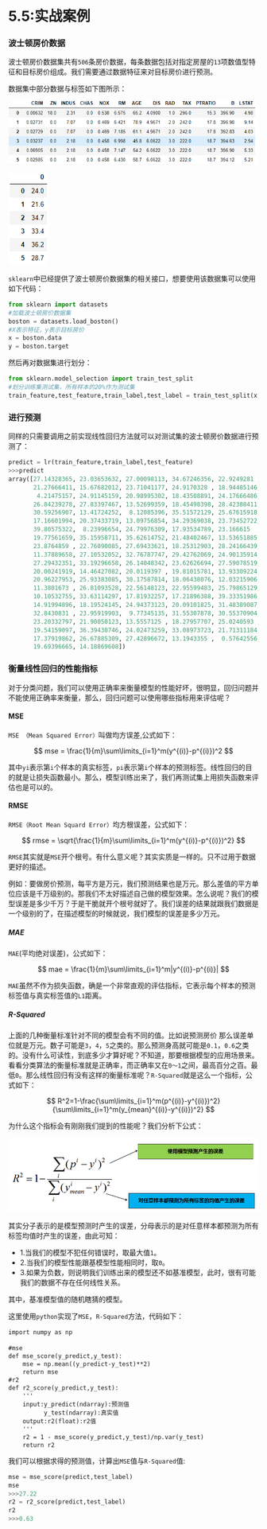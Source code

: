 # 5.5:实战案例

### 波士顿房价数据

波士顿房价数据集共有`506`条房价数据，每条数据包括对指定房屋的`13`项数值型特征和目标房价组成。我们需要通过数据特征来对目标房价进行预测。

数据集中部分数据与标签如下图所示：

![lr3](lr3.jpg)

![lr4](lr4.jpg)

`sklearn`中已经提供了波士顿房价数据集的相关接口，想要使用该数据集可以使用如下代码：

```python
from sklearn import datasets
#加载波士顿房价数据集
boston = datasets.load_boston()
#X表示特征，y表示目标房价
x = boston.data
y = boston.target
```

然后再对数据集进行划分：

```python
from sklearn.model_selection import train_test_split
#划分训练集测试集，所有样本的20%作为测试集
train_feature,test_feature,train_label,test_label = train_test_split(x,y,test_size=0.2,random_state=666)
```

### 进行预测

同样的只需要调用之前实现线性回归方法就可以对测试集的波士顿房价数据进行预测了：

```python
predict = lr(train_feature,train_label,test_feature)
>>>predict
array([27.14328365, 23.03653632, 27.00098113, 34.67246356, 22.9249281 ,
       21.27666411, 15.67682012, 23.71041177, 24.9170328 , 18.94485146,
        4.21475157, 24.91145159, 20.98995302, 18.43508891, 24.17666486,
       26.84239278, 27.83397467, 13.52699359, 18.45498398, 28.42388411,
       30.59256907, 13.41724252,  8.12085396, 35.51572129, 25.67615918,
       17.16601994, 20.37433719, 13.09756854, 34.29369038, 23.73452722,
       39.80575322,  8.23996654, 24.79976309, 17.93534789, 23.166615  ,
       19.77561659, 35.15958711, 35.62614752, 21.48402467, 13.53651885,
       23.8764859 , 22.76090085, 27.69433621, 18.25312903, 28.24166439,
       11.37889658, 27.10532052, 32.76787747, 29.42762069, 24.90135914,
       27.29432351, 33.19296658, 26.14048342, 23.62626694, 27.59078519,
       20.00241919, 14.46427082, 20.0119397 , 19.81015781, 13.93309224,
       20.96227953, 25.93383085, 30.17587814, 18.06438076, 12.03215906,
       11.3801673 , 26.81093528, 22.56148123, 22.95599483, 25.79865129,
       10.10532755, 33.63114297, 17.81932257, 17.21896388, 39.33351986,
       14.91994896, 18.19524145, 24.94373123, 20.09101825, 31.48389087,
       32.8430831 , 23.95919903,  9.77345135, 31.55307878, 30.55370904,
       23.20332797, 21.90050123, 13.5557125 , 18.27957707, 25.0240593 ,
       19.54159097, 36.39430746, 24.02473259, 33.08973723, 21.71311184,
       17.37919862, 26.67885309, 27.42896672, 13.1943355 ,  0.57642556,
       19.69396665, 14.18869608])
```

### 衡量线性回归的性能指标

对于分类问题，我们可以使用正确率来衡量模型的性能好坏，很明显，回归问题并不能使用正确率来衡量，那么，回归问题可以使用哪些指标用来评估呢？

#### MSE

`MSE （Mean Squared Error）`叫做均方误差,公式如下：

$$
mse = \frac{1}{m}\sum\limits_{i=1}^m(y^{(i)}-p^{(i)})^2
$$

其中`yi`表示第`i`个样本的真实标签，`pi`表示第`i`个样本的预测标签。线性回归的目的就是让损失函数最小。那么，模型训练出来了，我们再测试集上用损失函数来评估也是可以的。

#### RMSE

`RMSE（Root Mean Squard Error）`均方根误差，公式如下：

$$
rmse = \sqrt{\frac{1}{m}\sum\limits_{i=1}^m(y^{(i)}-p^{(i)})^2}
$$

`RMSE`其实就是`MSE`开个根号。有什么意义呢？其实实质是一样的。只不过用于数据更好的描述。

例如：要做房价预测，每平方是万元，我们预测结果也是万元。那么差值的平方单位应该是千万级别的。那我们不太好描述自己做的模型效果。怎么说呢？我们的模型误差是多少千万？于是干脆就开个根号就好了。我们误差的结果就跟我们数据是一个级别的了，在描述模型的时候就说，我们模型的误差是多少万元。

##### MAE

`MAE`(平均绝对误差)，公式如下：

$$
mae = \frac{1}{m}\sum\limits_{i=1}^m|y^{(i)}-p^{(i)}|
$$

`MAE`虽然不作为损失函数，确是一个非常直观的评估指标，它表示每个样本的预测标签值与真实标签值的`L1`距离。

##### R-Squared

上面的几种衡量标准针对不同的模型会有不同的值。比如说预测房价 那么误差单位就是万元。数子可能是`3`，`4`，`5`之类的。那么预测身高就可能是`0.1`，`0.6`之类的。没有什么可读性，到底多少才算好呢？不知道，那要根据模型的应用场景来。 看看分类算法的衡量标准就是正确率，而正确率又在`0～1`之间，最高百分之百。最低`0`。那么线性回归有没有这样的衡量标准呢？`R-Squared`就是这么一个指标，公式如下：

$$
R^2=1-\frac{\sum\limits_{i=1}^m(p^{(i)}-y^{(i)})^2}{\sum\limits_{i=1}^m(y_{mean}^{(i)}-y^{(i)})^2}
$$

为什么这个指标会有刚刚我们提到的性能呢？我们分析下公式：

![lr5](lr5.jpg)

其实分子表示的是模型预测时产生的误差，分母表示的是对任意样本都预测为所有标签均值时产生的误差，由此可知：

- 1.当我们的模型不犯任何错误时，取最大值`1`。
- 2.当我们的模型性能跟基模型性能相同时，取`0`。
- 3.如果为负数，则说明我们训练出来的模型还不如基准模型，此时，很有可能我们的数据不存在任何线性关系。

其中，基准模型值的随机瞎猜的模型。

这里使用`python`实现了`MSE`，`R-Squared`方法，代码如下：

```
import numpy as np

#mse
def mse_score(y_predict,y_test):
    mse = np.mean((y_predict-y_test)**2)
    return mse
#r2
def r2_score(y_predict,y_test):
    '''
    input:y_predict(ndarray):预测值
          y_test(ndarray):真实值
    output:r2(float):r2值
    '''
    r2 = 1 - mse_score(y_predict,y_test)/np.var(y_test)
    return r2
```

我们可以根据求得的预测值，计算出`MSE`值与`R-Squared`值:

```python
mse = mse_score(predict,test_label)
mse
>>>27.22
r2 = r2_score(predict,test_label)
r2
>>>0.63
```


